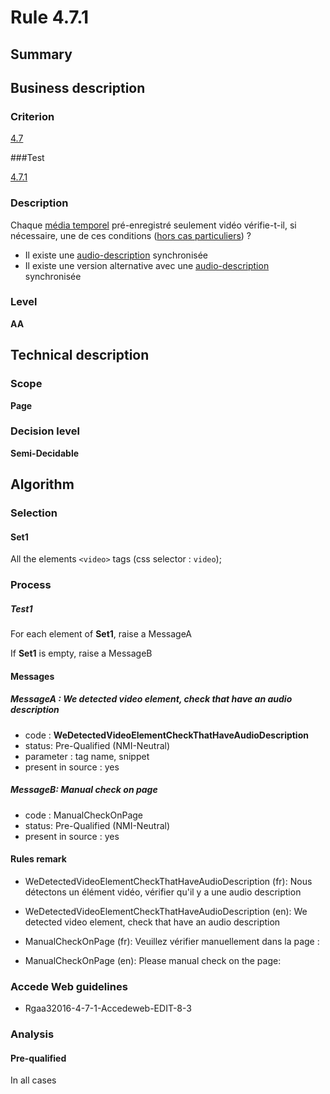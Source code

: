 # Rule 4.7.1

## Summary

## Business description

### Criterion

[4.7](http://references.modernisation.gouv.fr/rgaa/criteres.html#crit-4-7)

###Test

[4.7.1](http://references.modernisation.gouv.fr/rgaa/criteres.html#test-4-7-1)

### Description

Chaque <a href="http://references.modernisation.gouv.fr/rgaa/glossaire.html#mdia-temporel-type-son-vido-et-synchronis">m&eacute;dia temporel</a> pr&eacute;-enregistr&eacute; seulement vid&eacute;o v&eacute;rifie-t-il, si n&eacute;cessaire, une de ces conditions (<a href="http://references.modernisation.gouv.fr/rgaa/cas-particuliers.html#cp-4-1,4-2,4-3,4-5,4-7,4-9,4-11,4-13" title="Cas particuliers pour le crit&egrave;re 4.7">hors cas particuliers</a>) ? 
 
 * Il existe une <a href="http://references.modernisation.gouv.fr/rgaa/glossaire.html#audiodescription-synchronise-media-temporel">audio-description</a> synchronis&eacute;e 
 * Il existe une version alternative avec une <a href="hhttp://references.modernisation.gouv.fr/rgaa/glossaire.html#audiodescription-synchronise-media-temporel">audio-description</a> synchronis&eacute;e 


### Level

**AA**

## Technical description

### Scope

**Page**

### Decision level

**Semi-Decidable**

## Algorithm

### Selection

#### Set1

All the elements `<video>` tags (css selector : `video`);

### Process

##### Test1

For each element of **Set1**, raise a MessageA

If **Set1** is empty, raise a MessageB

#### Messages

##### MessageA : We detected video element, check that have an audio description

-    code : **WeDetectedVideoElementCheckThatHaveAudioDescription** 
-    status: Pre-Qualified (NMI-Neutral)
-    parameter : tag name, snippet
-    present in source : yes

##### MessageB: Manual check on page

-   code : ManualCheckOnPage
-   status: Pre-Qualified (NMI-Neutral)
-   present in source : yes

#### Rules remark

 * WeDetectedVideoElementCheckThatHaveAudioDescription (fr): Nous d&eacute;tectons un &eacute;l&eacute;ment vid&eacute;o, v&eacute;rifier qu'il y a une audio description
 * WeDetectedVideoElementCheckThatHaveAudioDescription (en): We detected video element, check that have an audio description

 * ManualCheckOnPage (fr): Veuillez v&eacute;rifier manuellement dans la page :
 * ManualCheckOnPage (en): Please manual check on the page:

### Accede Web guidelines

 * Rgaa32016-4-7-1-Accedeweb-EDIT-8-3

### Analysis

#### Pre-qualified

In all cases
